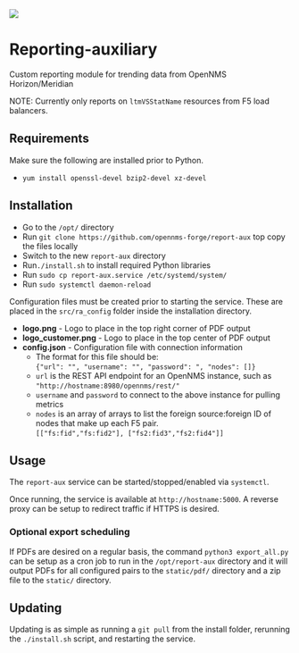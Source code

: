 <img src="https://img.shields.io/badge/Python-3.7.4-blue"/>

# Reporting-auxiliary

Custom reporting module for trending data from OpenNMS Horizon/Meridian

NOTE: Currently only reports on `ltmVSStatName` resources from F5 load balancers.

## Requirements

Make sure the following are installed prior to Python.

* `yum install openssl-devel bzip2-devel xz-devel`

## Installation

* Go to the `/opt/` directory
* Run `git clone https://github.com/opennms-forge/report-aux` top copy the files locally
* Switch to the new `report-aux` directory
* Run`./install.sh` to install required Python libraries
* Run `sudo cp report-aux.service /etc/systemd/system/`
* Run `sudo systemctl daemon-reload`

Configuration files must be created prior to starting the service.
These are placed in the `src/ra_config` folder inside the installation directory.

* **logo.png** - Logo to place in the top right corner of PDF output
* **logo_customer.png** - Logo to place in the top center of PDF output
* **config.json** - Configuration file with connection information
  * The format for this file should be: \
    `{"url": "", "username": "", "password": ", "nodes": []}`
  * `url` is the REST API endpoint for an OpenNMS instance, such as `"http://hostname:8980/opennms/rest/"`
  * `username` and `password` to connect to the above instance for pulling metrics
  * `nodes` is an array of arrays to list the foreign source:foreign ID of nodes that make up each F5 pair. \
    `[["fs:fid","fs:fid2"], ["fs2:fid3","fs2:fid4"]]`

## Usage

The `report-aux` service can be started/stopped/enabled via `systemctl`.

Once running, the service is available at `http://hostname:5000`.
A reverse proxy can be setup to redirect traffic if HTTPS is desired.

### Optional export scheduling

If PDFs are desired on a regular basis, the command `python3 export_all.py` can be setup as a cron job to run in the `/opt/report-aux` directory and it will output PDFs for all configured pairs to the `static/pdf/` directory and a zip file to the `static/` directory.

## Updating

Updating is as simple as running a `git pull` from the install folder, rerunning the `./install.sh` script, and restarting the service.
